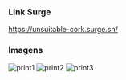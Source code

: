 ### Link Surge 
https://unsuitable-cork.surge.sh/

### Imagens
![print1](https://user-images.githubusercontent.com/94997593/166162261-39123c6c-f1cf-4487-bb72-232db3a76024.png)
![print2](https://user-images.githubusercontent.com/94997593/166162262-c13d1fd0-a829-4d01-9b96-076fbd7c955c.png)
![print3](https://user-images.githubusercontent.com/94997593/166162263-2e9700ab-efb3-4af5-b46b-9ddb7c449883.png)
